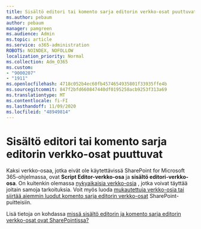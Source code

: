 ```yaml
---
title: Sisältö editori tai komento sarja editorin verkko-osat puuttuvat
ms.author: pebaum
author: pebaum
manager: pamgreen
ms.audience: Admin
ms.topic: article
ms.service: o365-administration
ROBOTS: NOINDEX, NOFOLLOW
localization_priority: Normal
ms.collection: Adm_O365
ms.custom:
- "9000207"
- "1911"
ms.openlocfilehash: 4718c052b4ec60fb4574654935801f33935ffe4b
ms.sourcegitcommit: 847f2bfd660847440df0195258acb9253f313a69
ms.translationtype: MT
ms.contentlocale: fi-FI
ms.lasthandoff: 11/09/2020
ms.locfileid: "48949814"
---
```

# <a name="content-editor-or-script-editor-web-parts-are-missing"></a>Sisältö editori tai komento sarja editorin verkko-osat puuttuvat

Kaksi verkko-osaa, jotka eivät ole käytettävissä SharePoint for Microsoft 365-ohjelmassa, ovat **Script Editor-verkko-osa** ja **sisältö editori-verkko-osa**. On kuitenkin olemassa [nykyaikaisia verkko-osia](https://support.microsoft.com/office/ed6cc9ce-8b2a-480c-a655-1b9d7615cdbd#bkmk_outofbox) , jotka voivat täyttää joitain samoja tarkoituksia. Voit myös luoda [mukautettuja verkko-osia tai siirtää aiemmin luodut komento sarja editorin verkko-osat](https://support.microsoft.com/office/ed6cc9ce-8b2a-480c-a655-1b9d7615cdbd#bkmk_custom) SharePoint-puitteisiin.  

Lisä tietoja on kohdassa [missä sisältö editorin ja komento sarja editorin verkko-osat ovat SharePointissa?](https://support.microsoft.com/office/ed6cc9ce-8b2a-480c-a655-1b9d7615cdbd)
